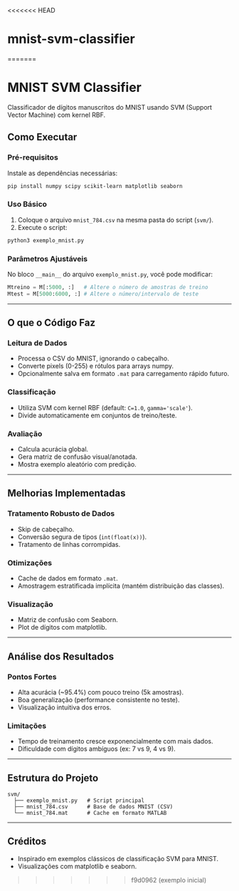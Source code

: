 <<<<<<< HEAD
# mnist-svm-classifier
=======
# MNIST SVM Classifier

Classificador de dígitos manuscritos do MNIST usando SVM (Support Vector Machine) com kernel RBF.

## Como Executar

### Pré-requisitos

Instale as dependências necessárias:

```bash
pip install numpy scipy scikit-learn matplotlib seaborn
```

### Uso Básico

1. Coloque o arquivo `mnist_784.csv` na mesma pasta do script (`svm/`).
2. Execute o script:

```bash
python3 exemplo_mnist.py
```

### Parâmetros Ajustáveis

No bloco `__main__` do arquivo `exemplo_mnist.py`, você pode modificar:

```python
Mtreino = M[:5000, :]   # Altere o número de amostras de treino
Mtest = M[5000:6000, :] # Altere o número/intervalo de teste
```

---

## O que o Código Faz

### Leitura de Dados
- Processa o CSV do MNIST, ignorando o cabeçalho.
- Converte pixels (0-255) e rótulos para arrays numpy.
- Opcionalmente salva em formato `.mat` para carregamento rápido futuro.

### Classificação
- Utiliza SVM com kernel RBF (default: `C=1.0`, `gamma='scale'`).
- Divide automaticamente em conjuntos de treino/teste.

### Avaliação
- Calcula acurácia global.
- Gera matriz de confusão visual/anotada.
- Mostra exemplo aleatório com predição.

---

## Melhorias Implementadas

### Tratamento Robusto de Dados
- Skip de cabeçalho.
- Conversão segura de tipos (`int(float(x))`).
- Tratamento de linhas corrompidas.

### Otimizações
- Cache de dados em formato `.mat`.
- Amostragem estratificada implícita (mantém distribuição das classes).

### Visualização
- Matriz de confusão com Seaborn.
- Plot de dígitos com matplotlib.

---

## Análise dos Resultados

### Pontos Fortes
- Alta acurácia (~95.4%) com pouco treino (5k amostras).
- Boa generalização (performance consistente no teste).
- Visualização intuitiva dos erros.

### Limitações
- Tempo de treinamento cresce exponencialmente com mais dados.
- Dificuldade com dígitos ambíguos (ex: 7 vs 9, 4 vs 9).


---

## Estrutura do Projeto

```
svm/
  ├── exemplo_mnist.py   # Script principal
  ├── mnist_784.csv      # Base de dados MNIST (CSV)
  └── mnist_784.mat      # Cache em formato MATLAB
```

---

## Créditos
- Inspirado em exemplos clássicos de classificação SVM para MNIST.
- Visualizações com matplotlib e seaborn. 
>>>>>>> f9d0962 (exemplo inicial)
